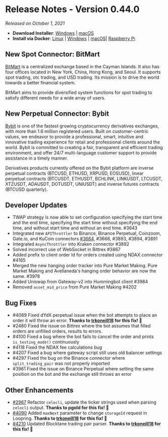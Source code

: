 # Release Notes - Version 0.44.0

*Released on October 1, 2021*

- **Download Installer**: [Windows](https://dist.hummingbot.io/hummingbot_v0.44.0_setup.exe) | [macOS](https://dist.hummingbot.io/hummingbot_v0.44.0.dmg)
- **Install via Docker**: [Linux](/installation/docker/#linuxubuntu) | [Windows](/installation/docker/#windows) | [macOS](/installation/docker/#macos)| [Raspberry Pi](/installation/raspberry-pi/#install-via-docker)

## New Spot Connector: BitMart

[BitMart](https://www.bitmart.com/) is a centralized exchange based in the Cayman Islands. It also has four offices located in New York, China, Hong Kong, and Seoul. It supports spot trading, otc trading, and USD trading. Its mission is to drive the world towards a better financial system.

BitMart aims to provide diversified system functions for spot trading to satisfy different needs for a wide array of users.

## New Perpetual Connector: Bybit

[Bybit](http://www.bybit.com/) is one of the fastest growing cryptocurrency derivatives exchanges, with more than 1.6 million registered users. Built on customer-centric values, we endeavor to provide a professional, smart, intuitive and innovative trading experience for retail and professional clients around the world. Bybit is committed to creating a fair, transparent and efficient trading environment, and offer 24/7 multi-language customer support to provide assistance in a timely manner.

Derivatives products currently offered on the Bybit platform are inverse perpetual contracts (BTCUSD, ETHUSD, XRPUSD, EOSUSD), linear perpetual contracts (BTCUSDT, ETHUSDT, BCHLINK, LINKUSDT, LTCUSDT, XTZUSDT, ADAUSDT, DOTUSDT, UNIUSDT) and inverse futures contracts (BTCUSD quarterly).

## Developer Updates

- TWAP strategy is now able to set configuration specifying the start time and the end time, specifying the start time without specifying the end time, and without start time and without an end time. #3643
- Integrated new `APIThrottler` to Binance, Binance Perpetual, Coinzoom, Gate.io, and KuCoin connectors [#3664](https://github.com/hummingbot/hummingbot/issues/3643), #3666, #3893, #3894, #3891
- Integrated `AsyncThrottler` into Kraken connector #3892
- Solved incorrect use of WebSocket in Bittrex #3867
- Added prefix to client order Id for orders created using NDAX connector #4165
- Merged the new hanging order tracker into Pure Market Making. Pure Market Making and Avellaneda's hanging order behavior are now the same. #3978
- Added Uniswap from Gateway-v2 into Hummingbot client #3984
- Removed `asset_mid_price` from Pure Market Making #4202

## Bug Fixes

- #4089 Fixed dYdX perpetual issue when the bot attempts to place an order it will throw an error. **Thanks to [trkoneill18](https://github.com/trkoneill18) for this fix! 🙏**
- #2480 Fixed the issue on Bittrex where the bot assumes that filled orders are unfilled orders, results to errors.
- #4100 Fixed a bug where the bot fails to cancel the order and prints `is_testing_mode()` continuously
- #4118 Fixed the NDAX fee calculations bug
- #4207 Fixed a bug where gateway script still uses old balancer settings
- #4297 Fixed the bug on the Binance connector where `split_trading_pair` was not properly imported
- #3961 Fixed the issue on Binance Perpetual where setting the same position on the bot and the exchange still throws an error

## Other Enhancements

- [#2967](https://github.com/hummingbot/hummingbot/pull/2967) Refactor `celocli`, update the ticker strings used when parsing `celocli` output. **Thanks to pgold for this fix! 🙏**
- [#4090](https://github.com/hummingbot/hummingbot/pull/4090) Added `maxNext` parameter to change `storageId` request in Loopring. **Thanks to [trkoneill18](https://github.com/trkoneill18) for this fix! 🙏**
- [#4210](https://github.com/hummingbot/hummingbot/pull/4210) Updated Blocktane trading pair parser. **Thanks to [trkoneill18](https://github.com/trkoneill18) for this fix! 🙏**